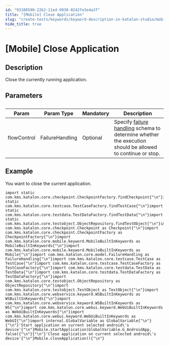 ```yaml
---
id: "93108590-22b2-11ed-9930-0242fe3e4a3f"
title: "[Mobile] Close Application"
slug: "create-tests/keywords/keyword-description-in-katalon-studio/mobile-keywords/mobile-close-application"
hide_title: true
---
```


# <a id="id_0" class="anchor_top_offset"/><a id="ariaid-title1" class="anchor_top_offset"/>[Mobile] Close Application


## <a id="id_0__id_1" class="anchor_top_offset"/>Description  

              
<p xmlns="http://www.w3.org/1999/xhtml" className="p">Close the currently running application.</p> 
      

## <a id="id_0__id_2" class="anchor_top_offset"/>Parameters  

              
<table xmlns="http://www.w3.org/1999/xhtml" className="table anchor_top_offset" id="id_0__259b4453-24ca-40b2-be0e-5e92bf3628c4"><caption /><thead className="thead"><tr className><th className="entry anchor_top_offset" id="id_0__259b4453-24ca-40b2-be0e-5e92bf3628c4__entry__1">Param</th><th className="entry anchor_top_offset" id="id_0__259b4453-24ca-40b2-be0e-5e92bf3628c4__entry__2">Param Type</th><th className="entry anchor_top_offset" id="id_0__259b4453-24ca-40b2-be0e-5e92bf3628c4__entry__3">Mandatory</th><th className="entry anchor_top_offset" id="id_0__259b4453-24ca-40b2-be0e-5e92bf3628c4__entry__4">Description</th></tr></thead><tbody className="tbody"><tr className><td className="entry" headers="id_0__259b4453-24ca-40b2-be0e-5e92bf3628c4__entry__1 id_0__259b4453-24ca-40b2-be0e-5e92bf3628c4__entry__2 id_0__259b4453-24ca-40b2-be0e-5e92bf3628c4__entry__3 id_0__259b4453-24ca-40b2-be0e-5e92bf3628c4__entry__4 ">flowControl</td><td className="entry" headers="id_0__259b4453-24ca-40b2-be0e-5e92bf3628c4__entry__1 id_0__259b4453-24ca-40b2-be0e-5e92bf3628c4__entry__2 id_0__259b4453-24ca-40b2-be0e-5e92bf3628c4__entry__3 id_0__259b4453-24ca-40b2-be0e-5e92bf3628c4__entry__4 ">FailureHandling</td><td className="entry" headers="id_0__259b4453-24ca-40b2-be0e-5e92bf3628c4__entry__1 id_0__259b4453-24ca-40b2-be0e-5e92bf3628c4__entry__2 id_0__259b4453-24ca-40b2-be0e-5e92bf3628c4__entry__3 id_0__259b4453-24ca-40b2-be0e-5e92bf3628c4__entry__4 ">Optional</td><td className="entry" headers="id_0__259b4453-24ca-40b2-be0e-5e92bf3628c4__entry__1 id_0__259b4453-24ca-40b2-be0e-5e92bf3628c4__entry__2 id_0__259b4453-24ca-40b2-be0e-5e92bf3628c4__entry__3 id_0__259b4453-24ca-40b2-be0e-5e92bf3628c4__entry__4 ">Specify <a className="xref" href="/docs/maintain/configure-failure-handling-settings-in-katalon-studio">failure handling</a> schema to         determine whether the execution should be allowed to continue or         stop.</td></tr></tbody></table> 
      

## <a id="id_0__id_3" class="anchor_top_offset"/>Example 

              
<p xmlns="http://www.w3.org/1999/xhtml" className="p">You want to close the current application.</p> 
              
<pre xmlns="http://www.w3.org/1999/xhtml" className="pre codeblock"><code>import static com.kms.katalon.core.checkpoint.CheckpointFactory.findCheckpoint{"\n"}import static com.kms.katalon.core.testcase.TestCaseFactory.findTestCase{"\n"}import static com.kms.katalon.core.testdata.TestDataFactory.findTestData{"\n"}import static com.kms.katalon.core.testobject.ObjectRepository.findTestObject{"\n"}import com.kms.katalon.core.checkpoint.Checkpoint as Checkpoint{"\n"}import com.kms.katalon.core.checkpoint.CheckpointFactory as CheckpointFactory{"\n"}import com.kms.katalon.core.mobile.keyword.MobileBuiltInKeywords as MobileBuiltInKeywords{"\n"}import com.kms.katalon.core.mobile.keyword.MobileBuiltInKeywords as Mobile{"\n"}import com.kms.katalon.core.model.FailureHandling as FailureHandling{"\n"}import com.kms.katalon.core.testcase.TestCase as TestCase{"\n"}import com.kms.katalon.core.testcase.TestCaseFactory as TestCaseFactory{"\n"}import com.kms.katalon.core.testdata.TestData as TestData{"\n"}import com.kms.katalon.core.testdata.TestDataFactory as TestDataFactory{"\n"}import com.kms.katalon.core.testobject.ObjectRepository as ObjectRepository{"\n"}import com.kms.katalon.core.testobject.TestObject as TestObject{"\n"}import com.kms.katalon.core.webservice.keyword.WSBuiltInKeywords as WSBuiltInKeywords{"\n"}import com.kms.katalon.core.webservice.keyword.WSBuiltInKeywords as WS{"\n"}import com.kms.katalon.core.webui.keyword.WebUiBuiltInKeywords as WebUiBuiltInKeywords{"\n"}import com.kms.katalon.core.webui.keyword.WebUiBuiltInKeywords as WebUI{"\n"}import internal.GlobalVariable as GlobalVariable{"\n"}{"\n"}'Start application on current selected android\'s device'{"\n"}Mobile.startApplication(GlobalVariable.G_AndroidApp, false){"\n"}{"\n"}'Close application on current selected android\'s device'{"\n"}Mobile.closeApplication(){"\n"}</code></pre> 
            
